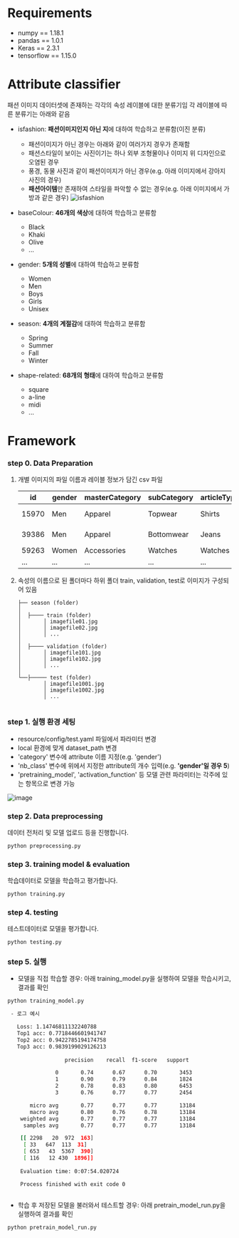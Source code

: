 # Requirements
- numpy == 1.18.1
- pandas == 1.0.1
- Keras == 2.3.1
- tensorflow == 1.15.0

# Attribute classifier
패션 이미지 데이터셋에 존재하는 각각의 속성 레이블에 대한 분류기임
각 레이블에 따른 분류기는 아래와 같음

- isfashion: **패션이미지인지 아닌 지**에 대하여 학습하고 분류함(이진 분류)
  - 패션이미지가 아닌 경우는 아래와 같이 여러가지 경우가 존재함
  - 패션스타일이 보이는 사진이기는 하나 외부 조형물이나 이미지 위 디자인으로 오염된 경우
  - 풍경, 동물 사진과 같이 패션이미지가 아닌 경우(e.g. 아래 이미지에서 강아지 사진의 경우)
  - **패션아이템**만 존재하여 스타일을 파악할 수 없는 경우(e.g. 아래 이미지에서 가방과 같은 경우)
 ![isfashion](https://user-images.githubusercontent.com/58968614/83541928-3dfc0e00-a535-11ea-9979-6ece8c3cc22a.png)


- baseColour: **46개의 색상**에 대하여 학습하고 분류함
  - Black
  - Khaki
  - Olive
  - ... 

- gender: **5개의 성별**에 대하여 학습하고 분류함
  - Women
  - Men
  - Boys
  - Girls
  - Unisex
  
- season: **4개의 계절감**에 대하여 학습하고 분류함
  - Spring
  - Summer
  - Fall
  - Winter

- shape-related: **68개의 형태**에 대하여 학습하고 분류함
  - square
  - a-line
  - midi
  - ...


# Framework

  ### step 0. Data Preparation
 1. 개별 이미지의 파일 이름과 레이블 정보가 담긴 csv 파일
 
     |id|gender|masterCategory|subCategory|articleType|baseColour|season|year|usage|productDisplayName
     |------|---|---|---|---|---|---|---|---|---|
     |15970|Men|Apparel|Topwear|Shirts|Navy Blue|Fall|2011|Casual|Turtle Check Men Navy Blue Shirt
     |39386|Men|Apparel|Bottomwear|Jeans|Blue|Summer|2012	|Casual|Peter England Men Party Blue Jeans
     |59263|Women|Accessories|Watches|Watches|Silver|Winter|2016|Casual|Titan|WomenSilver Watch
     |...|...|...|...|...|...|...|...|...|...|
 
 2. 속성의 이름으로 된 폴더마다 하위 폴더 train, validation, test로 이미지가 구성되어 있음
       ```
      ├── season (folder)
      │      
      │  ├──── train (folder)
      │       │ imagefile01.jpg
      │       │ imagefile02.jpg
      │       │ ...
      │ 
      │  ├──── validation (folder)
      │       │ imagefile101.jpg
      │       │ imagefile102.jpg
      │       │ ...
      │
      └──├───── test (folder)
               │ imagefile1001.jpg
               │ imagefile1002.jpg
               │ ...
      
      
      ```
  
  ### step 1. 실행 환경 세팅
  - resource/config/test.yaml 파일에서 파라미터 변경
  - local 환경에 맞게 dataset_path 변경
  - 'category' 변수에 attribute 이름 지정(e.g. 'gender')
  - 'nb_class' 변수에 위에서 지정한 attribute의 개수 입력(e.g. **'gender'일 경우 5**)
  - 'pretraining_model', 'activation_function' 등 모델 관련 파라미터는 각주에 있는 항목으로 변경 가능
  
   ![image](https://user-images.githubusercontent.com/58968614/83546433-9f26e000-a53b-11ea-808d-89d8d43d0c60.png)

 
  ### step 2. Data preprocessing
  데이터 전처리 및 모델 업로드 등을 진행합니다. 
  ```bash
  python preprocessing.py
  ```

  ### step 3. training model & evaluation
 학습데이터로 모델을 학습하고 평가합니다. 
 ```bash
 python training.py
  ```
  
  ### step 4. testing 
  테스트데이터로 모델을 평가합니다. 
  ```bash
  python testing.py
  ```
  
  ### step 5. 실행
  - 모델을 직접 학습할 경우: 아래 training_model.py을 실행하여 모델을 학습시키고, 결과를 확인
  ```bash
  python training_model.py
  
   - 로그 예시
  
     Loss: 1.14746811132240788
     Top1 acc: 0.7718446601941747
     Top2 acc: 0.9422785194174758
     Top3 acc: 0.9839199029126213
     
                    precision    recall  f1-score   support

                 0       0.74      0.67      0.70       3453
                 1       0.90      0.79      0.84       1824
                 2       0.78      0.83      0.80       6453
                 3       0.76      0.77      0.77       2454

         micro avg       0.77      0.77      0.77       13184
         macro avg       0.80      0.76      0.78       13184
      weighted avg       0.77      0.77      0.77       13184
       samples avg       0.77      0.77      0.77       13184

      [[ 2298   20  972  163]
       [ 33   647  113  31]
       [ 653   43  5367  390]
       [ 116   12 430  1896]]
       
      Evaluation time: 0:07:54.020724

      Process finished with exit code 0
      
  ```
  
  - 학습 후 저장된 모델을 불러와서 테스트할 경우: 아래 pretrain_model_run.py을 실행하여 결과를 확인
   ```bash
  python pretrain_model_run.py
  ```
 
  
  
